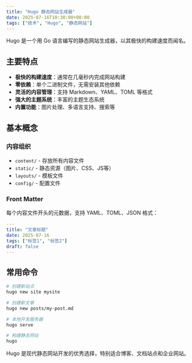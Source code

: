 ```yaml
---
title: "Hugo 静态网站生成器"
date: 2025-07-16T10:30:00+08:00
tags: ["技术", "Hugo", "静态网站"]
---
```


Hugo 是一个用 Go 语言编写的静态网站生成器，以其极快的构建速度而闻名。

## 主要特点

- **极快的构建速度**：通常在几毫秒内完成网站构建
- **零依赖**：单个二进制文件，无需安装其他依赖
- **灵活的内容管理**：支持 Markdown、YAML、TOML 等格式
- **强大的主题系统**：丰富的主题生态系统
- **内置功能**：图片处理、多语言支持、搜索等

## 基本概念

### 内容组织
- `content/` - 存放所有内容文件
- `static/` - 静态资源（图片、CSS、JS等）
- `layouts/` - 模板文件
- `config/` - 配置文件

### Front Matter
每个内容文件开头的元数据，支持 YAML、TOML、JSON 格式：

```yaml
---
title: "文章标题"
date: 2025-07-16
tags: ["标签1", "标签2"]
draft: false
---
```

## 常用命令

```bash
# 创建新站点
hugo new site mysite

# 创建新文章
hugo new posts/my-post.md

# 本地开发服务器
hugo serve

# 构建静态网站
hugo
```

Hugo 是现代静态网站开发的优秀选择，特别适合博客、文档站点和企业网站。


